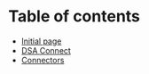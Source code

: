 # Table of contents

* [Initial page](README.md)
* [DSA Connect](dsa-connect.md)
* [Connectors](connectors.md)

